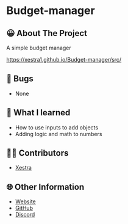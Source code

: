 # Budget-manager

## 😀 About The Project
A simple budget manager

https://xestra1.github.io/Budget-manager/src/

## 👿 Bugs
- None

## 🤔 What I learned
- How to use inputs to add objects
- Adding logic and math to numbers

## 👨‍💻 Contributors
- [Xestra](https://github.com/Xestra1)

## 🌐 Other Information
- [Website](https://xestra.us/)
- [GitHub](https://github.com/Xestra1) 
- [Discord](https://discord.gg/gRS7gw4)